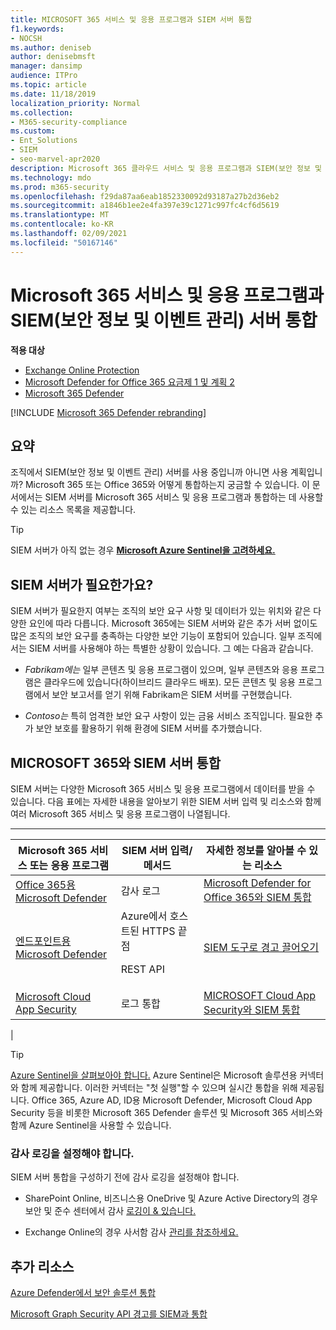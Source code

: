 ```yaml
---
title: MICROSOFT 365 서비스 및 응용 프로그램과 SIEM 서버 통합
f1.keywords:
- NOCSH
ms.author: deniseb
author: denisebmsft
manager: dansimp
audience: ITPro
ms.topic: article
ms.date: 11/18/2019
localization_priority: Normal
ms.collection:
- M365-security-compliance
ms.custom:
- Ent_Solutions
- SIEM
- seo-marvel-apr2020
description: Microsoft 365 클라우드 서비스 및 응용 프로그램과 SIEM(보안 정보 및 이벤트 관리) 서버 통합 개요 보기
ms.technology: mdo
ms.prod: m365-security
ms.openlocfilehash: f29da87aa6eab1852330092d93187a27b2d36eb2
ms.sourcegitcommit: a1846b1ee2e4fa397e39c1271c997fc4cf6d5619
ms.translationtype: MT
ms.contentlocale: ko-KR
ms.lasthandoff: 02/09/2021
ms.locfileid: "50167146"
---
```

# <a name="security-information-and-event-management-siem-server-integration-with-microsoft-365-services-and-applications"></a>Microsoft 365 서비스 및 응용 프로그램과 SIEM(보안 정보 및 이벤트 관리) 서버 통합

**적용 대상**
- [Exchange Online Protection](https://go.microsoft.com/fwlink/?linkid=2148611)
- [Microsoft Defender for Office 365 요금제 1 및 계획 2](https://go.microsoft.com/fwlink/?linkid=2148715)
- [Microsoft 365 Defender](https://go.microsoft.com/fwlink/?linkid=2118804)

[!INCLUDE [Microsoft 365 Defender rebranding](../includes/microsoft-defender-for-office.md)]

## <a name="summary"></a>요약

조직에서 SIEM(보안 정보 및 이벤트 관리) 서버를 사용 중입니까 아니면 사용 계획입니까? Microsoft 365 또는 Office 365와 어떻게 통합하는지 궁금할 수 있습니다. 이 문서에서는 SIEM 서버를 Microsoft 365 서비스 및 응용 프로그램과 통합하는 데 사용할 수 있는 리소스 목록을 제공합니다.

> [!TIP]
> SIEM 서버가 아직 없는 경우 **[Microsoft Azure Sentinel을 고려하세요.](https://docs.microsoft.com/azure/sentinel/overview)**

## <a name="do-i-need-a-siem-server"></a>SIEM 서버가 필요한가요?

SIEM 서버가 필요한지 여부는 조직의 보안 요구 사항 및 데이터가 있는 위치와 같은 다양한 요인에 따라 다릅니다. Microsoft 365에는 SIEM 서버와 같은 추가 서버 없이도 많은 조직의 보안 요구를 충족하는 다양한 보안 기능이 포함되어 있습니다. 일부 조직에서는 SIEM 서버를 사용해야 하는 특별한 상황이 있습니다. 그 예는 다음과 같습니다.

- *Fabrikam에는* 일부 콘텐츠 및 응용 프로그램이 있으며, 일부 콘텐츠와 응용 프로그램은 클라우드에 있습니다(하이브리드 클라우드 배포). 모든 콘텐츠 및 응용 프로그램에서 보안 보고서를 얻기 위해 Fabrikam은 SIEM 서버를 구현했습니다.

- *Contoso는* 특히 엄격한 보안 요구 사항이 있는 금융 서비스 조직입니다. 필요한 추가 보안 보호를 활용하기 위해 환경에 SIEM 서버를 추가했습니다.

## <a name="siem-server-integration-with-microsoft-365"></a>MICROSOFT 365와 SIEM 서버 통합

SIEM 서버는 다양한 Microsoft 365 서비스 및 응용 프로그램에서 데이터를 받을 수 있습니다. 다음 표에는 자세한 내용을 알아보기 위한 SIEM 서버 입력 및 리소스와 함께 여러 Microsoft 365 서비스 및 응용 프로그램이 나열됩니다.

****

|Microsoft 365 서비스 또는 응용 프로그램|SIEM 서버 입력/메서드|자세한 정보를 알아볼 수 있는 리소스|
|---|---|---|
|[Office 365용 Microsoft Defender](office-365-atp.md)|감사 로그|[Microsoft Defender for Office 365와 SIEM 통합](siem-integration-with-office-365-ti.md)|
|[엔드포인트용 Microsoft Defender](https://docs.microsoft.com/windows/security/threat-protection/)|Azure에서 호스트된 HTTPS 끝점 <p> REST API|[SIEM 도구로 경고 끌어오기](https://docs.microsoft.com/windows/security/threat-protection/microsoft-defender-atp/configure-siem)|
|[Microsoft Cloud App Security](https://docs.microsoft.com/cloud-app-security/what-is-cloud-app-security)|로그 통합|[MICROSOFT Cloud App Security와 SIEM 통합](https://docs.microsoft.com/cloud-app-security/siem)|
|

> [!TIP]
> [Azure Sentinel을 살펴보아야 합니다.](https://docs.microsoft.com/azure/sentinel/overview) Azure Sentinel은 Microsoft 솔루션용 커넥터와 함께 제공합니다. 이러한 커넥터는 "첫 실행"할 수 있으며 실시간 통합을 위해 제공됩니다. Office 365, Azure AD, ID용 Microsoft Defender, Microsoft Cloud App Security 등을 비롯한 Microsoft 365 Defender 솔루션 및 Microsoft 365 서비스와 함께 Azure Sentinel을 사용할 수 있습니다.

### <a name="audit-logging-must-be-turned-on"></a>감사 로깅을 설정해야 합니다.

SIEM 서버 통합을 구성하기 전에 감사 로깅을 설정해야 합니다.

- SharePoint Online, 비즈니스용 OneDrive 및 Azure Active Directory의 경우 보안 및 준수 센터에서 감사 [로깅이 & 있습니다.](../../compliance/turn-audit-log-search-on-or-off.md)

- Exchange Online의 경우 사서함 감사 [관리를 참조하세요.](../../compliance/enable-mailbox-auditing.md)

## <a name="more-resources"></a>추가 리소스

[Azure Defender에서 보안 솔루션 통합](https://docs.microsoft.com/azure/security-center/security-center-partner-integration#exporting-data-to-a-siem)

[Microsoft Graph Security API 경고를 SIEM과 통합](https://docs.microsoft.com/graph/security-integration)
